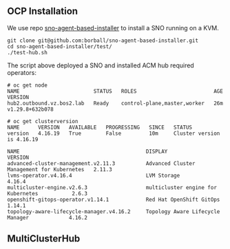 ## OCP Installation

We use repo [sno-agent-based-installer](https://github.com/borball/sno-agent-based-installer) to install a SNO running on a KVM.

```shell
git clone git@github.com:borball/sno-agent-based-installer.git
cd sno-agent-based-installer/test/
./test-hub.sh
```

The script above deployed a SNO and installed ACM hub required operators:

```shell
# oc get node
NAME                        STATUS   ROLES                         AGE   VERSION
hub2.outbound.vz.bos2.lab   Ready    control-plane,master,worker   26m   v1.29.8+632b078

# oc get clusterversion
NAME      VERSION   AVAILABLE   PROGRESSING   SINCE   STATUS
version   4.16.19   True        False         10m     Cluster version is 4.16.19
```

```
NAME                                         DISPLAY                                      VERSION
advanced-cluster-management.v2.11.3          Advanced Cluster Management for Kubernetes   2.11.3
lvms-operator.v4.16.4                        LVM Storage                                  4.16.4
multicluster-engine.v2.6.3                   multicluster engine for Kubernetes           2.6.3
openshift-gitops-operator.v1.14.1            Red Hat OpenShift GitOps                     1.14.1
topology-aware-lifecycle-manager.v4.16.2     Topology Aware Lifecycle Manager             4.16.2
```

## MultiClusterHub